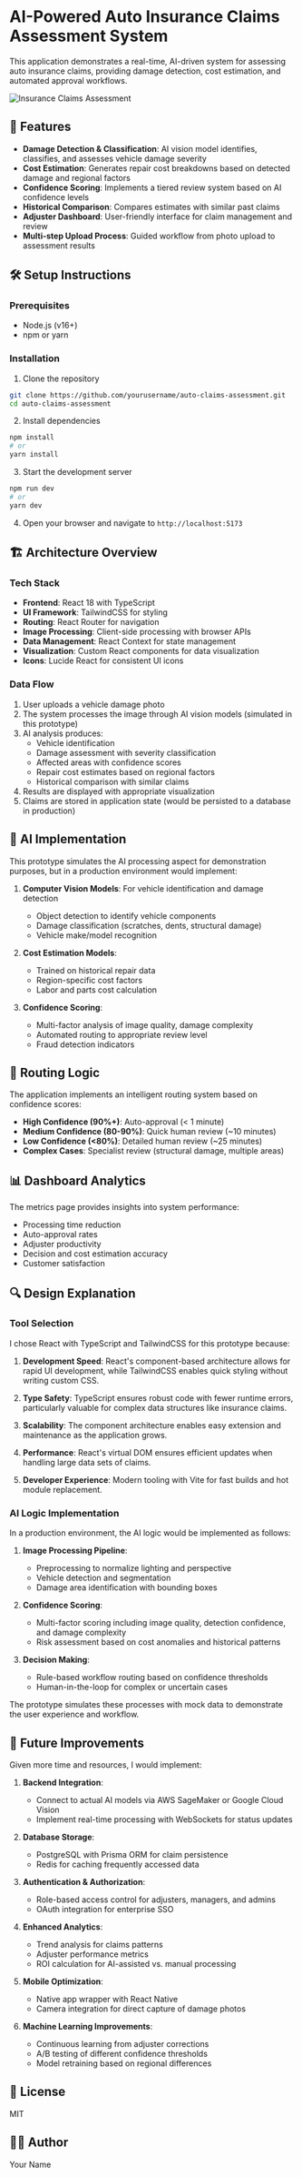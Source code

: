 # AI-Powered Auto Insurance Claims Assessment System

This application demonstrates a real-time, AI-driven system for assessing auto insurance claims, providing damage detection, cost estimation, and automated approval workflows.

![Insurance Claims Assessment](https://imgur.com/a/6vqh2en)

## 🚀 Features

- **Damage Detection & Classification**: AI vision model identifies, classifies, and assesses vehicle damage severity
- **Cost Estimation**: Generates repair cost breakdowns based on detected damage and regional factors
- **Confidence Scoring**: Implements a tiered review system based on AI confidence levels
- **Historical Comparison**: Compares estimates with similar past claims
- **Adjuster Dashboard**: User-friendly interface for claim management and review
- **Multi-step Upload Process**: Guided workflow from photo upload to assessment results

## 🛠️ Setup Instructions

### Prerequisites

- Node.js (v16+)
- npm or yarn

### Installation

1. Clone the repository
```bash
git clone https://github.com/yourusername/auto-claims-assessment.git
cd auto-claims-assessment
```

2. Install dependencies
```bash
npm install
# or
yarn install
```

3. Start the development server
```bash
npm run dev
# or
yarn dev
```

4. Open your browser and navigate to `http://localhost:5173`

## 🏗️ Architecture Overview

### Tech Stack

- **Frontend**: React 18 with TypeScript
- **UI Framework**: TailwindCSS for styling
- **Routing**: React Router for navigation
- **Image Processing**: Client-side processing with browser APIs
- **Data Management**: React Context for state management
- **Visualization**: Custom React components for data visualization
- **Icons**: Lucide React for consistent UI icons

### Data Flow

1. User uploads a vehicle damage photo
2. The system processes the image through AI vision models (simulated in this prototype)
3. AI analysis produces:
   - Vehicle identification
   - Damage assessment with severity classification
   - Affected areas with confidence scores
   - Repair cost estimates based on regional factors
   - Historical comparison with similar claims
4. Results are displayed with appropriate visualization
5. Claims are stored in application state (would be persisted to a database in production)

## 🧠 AI Implementation

This prototype simulates the AI processing aspect for demonstration purposes, but in a production environment would implement:

1. **Computer Vision Models**: For vehicle identification and damage detection
   - Object detection to identify vehicle components
   - Damage classification (scratches, dents, structural damage)
   - Vehicle make/model recognition

2. **Cost Estimation Models**:
   - Trained on historical repair data
   - Region-specific cost factors
   - Labor and parts cost calculation

3. **Confidence Scoring**:
   - Multi-factor analysis of image quality, damage complexity
   - Automated routing to appropriate review level
   - Fraud detection indicators

## 🔄 Routing Logic

The application implements an intelligent routing system based on confidence scores:

- **High Confidence (90%+)**: Auto-approval (< 1 minute)
- **Medium Confidence (80-90%)**: Quick human review (~10 minutes)
- **Low Confidence (<80%)**: Detailed human review (~25 minutes)
- **Complex Cases**: Specialist review (structural damage, multiple areas)

## 📊 Dashboard Analytics

The metrics page provides insights into system performance:
- Processing time reduction
- Auto-approval rates
- Adjuster productivity
- Decision and cost estimation accuracy
- Customer satisfaction

## 🔍 Design Explanation

### Tool Selection

I chose React with TypeScript and TailwindCSS for this prototype because:

1. **Development Speed**: React's component-based architecture allows for rapid UI development, while TailwindCSS enables quick styling without writing custom CSS.

2. **Type Safety**: TypeScript ensures robust code with fewer runtime errors, particularly valuable for complex data structures like insurance claims.

3. **Scalability**: The component architecture enables easy extension and maintenance as the application grows.

4. **Performance**: React's virtual DOM ensures efficient updates when handling large data sets of claims.

5. **Developer Experience**: Modern tooling with Vite for fast builds and hot module replacement.

### AI Logic Implementation

In a production environment, the AI logic would be implemented as follows:

1. **Image Processing Pipeline**:
   - Preprocessing to normalize lighting and perspective
   - Vehicle detection and segmentation
   - Damage area identification with bounding boxes

2. **Confidence Scoring**:
   - Multi-factor scoring including image quality, detection confidence, and damage complexity
   - Risk assessment based on cost anomalies and historical patterns

3. **Decision Making**:
   - Rule-based workflow routing based on confidence thresholds
   - Human-in-the-loop for complex or uncertain cases

The prototype simulates these processes with mock data to demonstrate the user experience and workflow.

## 🔮 Future Improvements

Given more time and resources, I would implement:

1. **Backend Integration**:
   - Connect to actual AI models via AWS SageMaker or Google Cloud Vision
   - Implement real-time processing with WebSockets for status updates

2. **Database Storage**:
   - PostgreSQL with Prisma ORM for claim persistence
   - Redis for caching frequently accessed data

3. **Authentication & Authorization**:
   - Role-based access control for adjusters, managers, and admins
   - OAuth integration for enterprise SSO

4. **Enhanced Analytics**:
   - Trend analysis for claims patterns
   - Adjuster performance metrics
   - ROI calculation for AI-assisted vs. manual processing

5. **Mobile Optimization**:
   - Native app wrapper with React Native 
   - Camera integration for direct capture of damage photos

6. **Machine Learning Improvements**:
   - Continuous learning from adjuster corrections
   - A/B testing of different confidence thresholds
   - Model retraining based on regional differences

## 📝 License

MIT

## 👨‍💻 Author

Your Name
